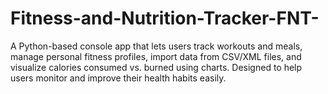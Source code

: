 # Fitness-and-Nutrition-Tracker-FNT-
A Python-based console app that lets users track workouts and meals, manage personal fitness profiles, import data from CSV/XML files, and visualize calories consumed vs. burned using charts. Designed to help users monitor and improve their health habits easily.

